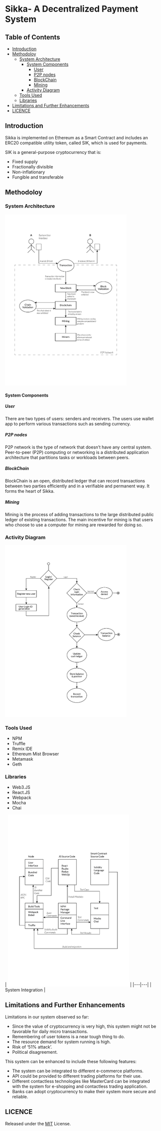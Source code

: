 # Sikka- A Decentralized Payment System

## Table of Contents
- [ Introduction ](#introduction)
- [Methodoloy](#methodoloy)
    - [System Architecture](#system-architecture)
        - [System Components](#system-components)
            - [User](#user)
            - [P2P nodes](#p2p-nodes)
            - [BlockChain](#blockchain)
            - [Mining](#mining)
        - [Activity Diagram](#activity-diagram)
    - [Tools Used](#tools-used)
    - [Libraries](#libraries)
- [Limitations and Further Enhancements](#limitations-and-further-enhancements)
- [LICENCE](#licence)


## Introduction
Sikka is implemented on Ethereum as a Smart Contract and includes an ERC20 compatible utility token, called SIK, which is used for payments.

SIK is a general-purpose cryptocurrency that is:
- Fixed supply
- Fractionally divisible
- Non-inflationary
- Fungible and transferable 

## Methodoloy

### System Architecture
<img src="res/system architecture.png" width="400"/>

#### System Components
##### User
There are two types of users: senders and receivers. The users use wallet app to perform various transactions such as sending currency.  
##### P2P nodes
P2P network is the type of network that doesn’t have any central system. Peer-to-peer (P2P) computing or networking is a distributed application architecture that partitions tasks or workloads between peers. 
##### BlockChain
BlockChain is an open, distributed ledger that can record transactions between two parties efficiently and in a verifiable and permanent way. It forms the heart of Sikka.
##### Mining
Mining is the process of adding transactions to the large distributed public ledger of existing transactions. The main incentive for mining is that users who choose to use a computer for mining are rewarded for doing so.

### Activity Diagram

<img src="res/Activity Diagram.png" width="400"/>

### Tools Used
- NPM
- Truffle
- Remix IDE
- Ethereum Mist Browser
- Metamask
- Geth

### Libraries
- Web3.JS
- React.JS
- Webpack
- Mocha
- Chai

| <img src="res/libraries.png" width="400"/> | 
|---|---|
| System Integration |

## Limitations and Further Enhancements
Limitations in our system observed so far:
- Since the value of cryptocurrency is very high, this system might not be favorable for daily micro transactions.
- Remembering of user tokens is a near tough thing to do.
- The resource demand for system running is high.
- Risk of ‘51% attack’.
- Political disagreement.

This system can be enhanced to include these following features:
- The system can be integrated to different e-commerce platforms.
- API could be provided to different trading platforms for their use.
- Different contactless technologies like MasterCard can be integrated with the system for e-shopping and contactless trading application.	
- Banks can adopt cryptocurrency to make their system more secure and reliable.

## LICENCE

Released under the [MIT](./LICENSE) License.<br>
